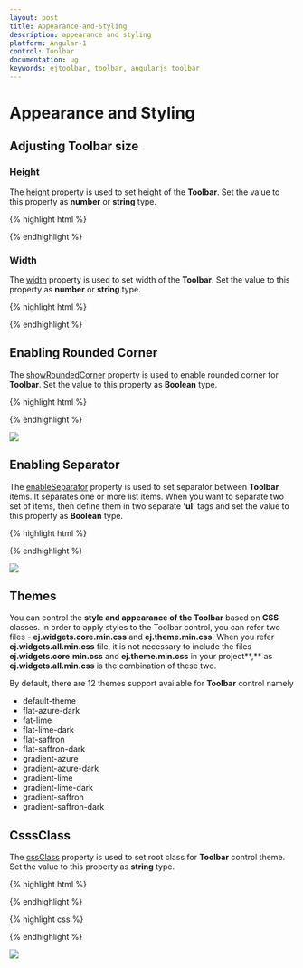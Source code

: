 ```yaml
---
layout: post
title: Appearance-and-Styling
description: appearance and styling 
platform: Angular-1
control: Toolbar
documentation: ug
keywords: ejtoolbar, toolbar, angularjs toolbar 
---
```


# Appearance and Styling 

## Adjusting Toolbar size

### Height

The [height](https://help.syncfusion.com/api/js/ejtoolbar#members:height) property is used to set height of the **Toolbar**. Set the value to this property as **number** or **string** type.

{% highlight html %}

<div id="toolbarcontent" ej-toolbar e-height="300">
</div>
    
{% endhighlight %}

### Width

The [width](https://help.syncfusion.com/api/js/ejtoolbar#members:width) property is used to set width of the **Toolbar**. Set the value to this property as **number** or **string** type.

{% highlight html %}

<div id="toolbarcontent" ej-toolbar e-width="300">
</div>

{% endhighlight %}

## Enabling Rounded Corner 

The [showRoundedCorner](https://help.syncfusion.com/api/js/ejtoolbar#members:showroundedcorner) property is used to enable rounded corner for **Toolbar**. Set the value to this property as **Boolean** type.


{% highlight html %}

 <div id="toolbarcontent" ej-toolbar e-width="300" e-showroundedcorner="true">
 </div>

{% endhighlight %}

![](/js/Toolbar/Appearance-and-Styling_images/Appearance-and-Styling_img1.png)


## Enabling Separator 

The [enableSeparator](https://help.syncfusion.com/api/js/ejtoolbar#members:enableseparator) property is used to set separator between **Toolbar** items. It separates one or more list items. When you want to separate two set of items, then define them in two separate **‘ul’** tags and set the value to this property as **Boolean** type.

{% highlight html %}

<div id="toolbarcontent" ej-toolbar e-width="300" e-enableseparator="true">
</div>

{% endhighlight %}

![](/js/Toolbar/Appearance-and-Styling_images/Appearance-and-Styling_img2.png)

## Themes

You can control the **style and appearance of the Toolbar** based on **CSS** classes. In order to apply styles to the Toolbar control, you can refer two files - **ej.widgets.core.min.css** and **ej.theme.min.css**. When you refer **ej.widgets.all.min.css** file, it is not necessary to include the files **ej.widgets.core.min.css** and **ej.theme.min.css** in your project**,** as **ej.widgets.all.min.css** is the combination of these two. 

By default, there are 12 themes support available for **Toolbar** control namely

* default-theme
* flat-azure-dark
* fat-lime
* flat-lime-dark
* flat-saffron
* flat-saffron-dark
* gradient-azure
* gradient-azure-dark
* gradient-lime
* gradient-lime-dark
* gradient-saffron
* gradient-saffron-dark

## CsssClass 

The [cssClass](https://help.syncfusion.com/api/js/ejtoolbar#members:cssclass) property is used to set root class for **Toolbar** control theme. Set the value to this property as **string** type.

{% highlight html %}
      
<div id="toolbarcontent" ej-toolbar e-width="300" e-cssclass="gradient-lime">
</div>

{% endhighlight %}

{% highlight css %}

<style>
    .gradient-lime {
        background-color: yellowgreen;
    }
</style>

{% endhighlight %}

![](/js/Toolbar/Appearance-and-Styling_images/Appearance-and-Styling_img3.png)
